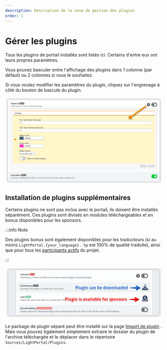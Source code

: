 ```yaml
---
description: Description de la zone de gestion des plugins
order: 1
---
```


# Gérer les plugins

Tous les plugins de portail installés sont listés ici. Certains d'entre eux ont leurs propres paramètres.

Vous pouvez basculer entre l'affichage des plugins dans 1 colonne (par défaut) ou 2 colonnes si vous le souhaitez.

Si vous voulez modifier les paramètres du plugin, cliquez sur l'engrenage à côté du bouton de bascule du plugin.

![Manage plugins](manage_plugins.png)

## Installation de plugins supplémentaires

Certains plugins ne sont pas inclus avec le portail, ils doivent être installés séparément. Ces plugins sont divisés en modules téléchargeables et en bonus disponibles pour les sponsors.

:::info Note

Des plugins bonus sont également disponibles pour les traducteurs (si au moins `LightPortal.{your_language}. hp` est 100% de qualité traduite), ainsi que pour tous les [participants actifs](../how-to/help-to-project) du projet.

:::

![Download additional plugins](download_plugins.png)

Le package de plugin séparé peut être installé sur la page [Import de plugin](./impex) . Mais vous pouvez également simplement extraire le dossier du plugin de l'archive téléchargée et le déplacer dans le répertoire `Sources/LightPortal/Plugins`.
